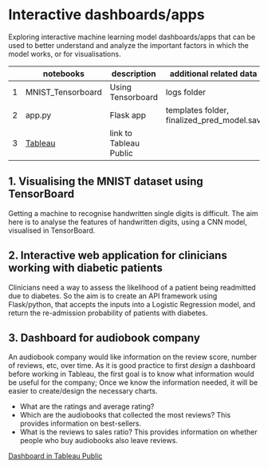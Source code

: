 # Interactive dashboards/apps
Exploring interactive machine learning model dashboards/apps that can be used to better understand and analyze the important factors in which the model works, or for visualisations. 

|   | notebooks         | description       | additional related data                    |
|---|-------------------|-------------------|--------------------------------------------|
| 1 | MNIST_Tensorboard | Using Tensorboard | logs folder                                |
| 2 | app.py            | Flask app         | templates folder, finalized_pred_model.sav |
| 3 | [Tableau](https://public.tableau.com/app/profile/sook.yee/viz/audiobook_dashboard/Dashboard1?publish=yes) | link to Tableau Public   |     |

## 1. Visualising the MNIST dataset using TensorBoard
Getting a machine to recognise handwritten single digits is difficult. The aim here is to analyse the features of handwritten digits, using a CNN model, visualised in TensorBoard.


## 2. Interactive web application for clinicians working with diabetic patients
Clinicians need a way to assess the likelihood of a patient being readmitted due to diabetes. So the aim is to create an API framework using Flask/python, that accepts the inputs into a Logistic Regression model, and return the re-admission probability of patients with diabetes. 


## 3. Dashboard for audiobook company
An audiobook company would like information on the review score, number of reviews, etc, over time. As it is good practice to first *design* a dashboard before working in Tableau, the first goal is to know what information would be useful for the company; Once we know the information needed, it will be easier to create/design the necessary charts. 
- What are the ratings and average rating?
- Which are the audiobooks that collected the most reviews? This provides information on best-sellers. 
- What is the reviews to sales ratio? This provides information on whether people who buy audiobooks also leave reviews.

[Dashboard in Tableau Public](https://public.tableau.com/app/profile/sook.yee/viz/audiobook_dashboard/Dashboard1?publish=yes)

